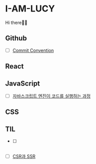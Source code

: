 # I-AM-LUCY

Hi there👋🏻

## Github

- [ ]  [Commit Convention](https://github.com/Week-I-Learn/I-AM-LUCY/blob/main/Commit%20Convention.md#commit-convention)

## React

## JavaScript
- [ ] [자바스크립트 엔진이 코드를 실행하는 과정](https://github.com/Week-I-Learn/I-AM-LUCY/blob/main/%EC%9E%90%EB%B0%94%EC%8A%A4%ED%81%AC%EB%A6%BD%ED%8A%B8%20%EC%97%94%EC%A7%84%EC%9D%B4%20%EC%BD%94%EB%93%9C%EB%A5%BC%20%EC%8B%A4%ED%96%89%ED%95%98%EB%8A%94%20%EA%B3%BC%EC%A0%95.md#%EC%9E%90%EB%B0%94%EC%8A%A4%ED%81%AC%EB%A6%BD%ED%8A%B8-%EC%97%94%EC%A7%84%EC%9D%B4-%EC%BD%94%EB%93%9C%EB%A5%BC-%EC%8B%A4%ED%96%89%ED%95%98%EB%8A%94-%EA%B3%BC%EC%A0%95)

## CSS

## TIL
- [ ] 

## 
- [ ] [CSR과 SSR](https://github.com/Week-I-Learn/I-AM-LUCY/blob/main/CSR%EA%B3%BC%20SSR.md#csrclient-side-rendering%EA%B3%BC-ssrserver-side-rendering)
